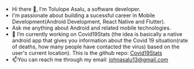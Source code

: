 



- Hi there 👋, I'm Tolulope Asalu, a software developer.
- I'm passionate about building a sucessful career in Mobile Development(Android Development, React Native and Flutter).
- Ask me anything about Android and related mobile technologies. 
- 🌱 I’m currently working on Covid19Stats (the idea is basically a native android app that gives you information about the Covid 19 situation(rate of deaths, how many people have contacted the virus) based on the user's current location). This is the github repo: [Covid19Stats](https://github.com/toluasalu/Covid19Stats)
- 📫You can reach me through my email: [johnasalu13@gmail.com](johnasalu13@gmail.com)


